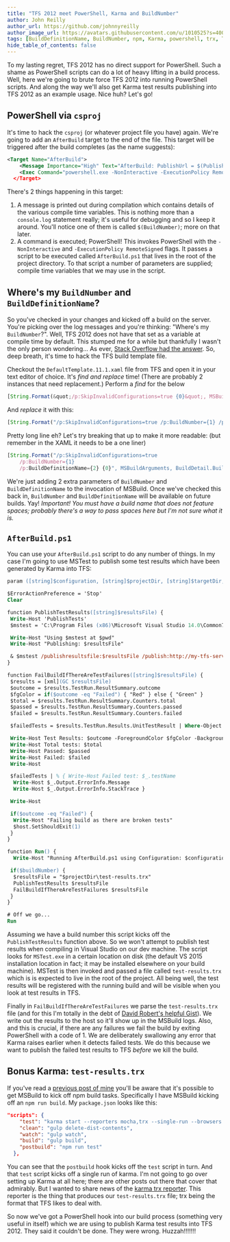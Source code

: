 ```yaml
---
title: "TFS 2012 meet PowerShell, Karma and BuildNumber"
author: John Reilly
author_url: https://github.com/johnnyreilly
author_image_url: https://avatars.githubusercontent.com/u/1010525?s=400&u=294033082cfecf8ad1645b4290e362583b33094a&v=4
tags: [BuildDefinitionName, BuildNumber, npm, Karma, powershell, trx, TFS 2012]
hide_table_of_contents: false
---
```

To my lasting regret, TFS 2012 has no direct support for PowerShell. Such a shame as PowerShell scripts can do a lot of heavy lifting in a build process. Well, here we're going to brute force TFS 2012 into running PowerShell scripts. And along the way we'll also get Karma test results publishing into TFS 2012 as an example usage. Nice huh? Let's go!

 ## PowerShell via `csproj`

It's time to hack the `csproj` (or whatever project file you have) again. We're going to add an `AfterBuild` target to the end of the file. This target will be triggered after the build completes (as the name suggests):

```xml
<Target Name="AfterBuild">
    <Message Importance="High" Text="AfterBuild: PublishUrl = $(PublishUrl), BuildUri = $(BuildUri), Configuration = $(Configuration), ProjectDir = $(ProjectDir), TargetDir = $(TargetDir), TargetFileName = $(TargetFileName), BuildNumber = $(BuildNumber), BuildDefinitionName = $(BuildDefinitionName)" />
    <Exec Command="powershell.exe -NonInteractive -ExecutionPolicy RemoteSigned "& '$(ProjectDir)AfterBuild.ps1' '$(Configuration)' '$(ProjectDir)' '$(TargetDir)' '$(PublishUrl)' '$(BuildNumber)' '$(BuildDefinitionName)'"" />
  </Target>
```

There's 2 things happening in this target:

1. A message is printed out during compilation which contains details of the various compile time variables. This is nothing more than a `console.log` statement really; it's useful for debugging and so I keep it around. You'll notice one of them is called `$(BuildNumber)`; more on that later.
2. A command is executed; PowerShell! This invokes PowerShell with the `-NonInteractive` and `-ExecutionPolicy RemoteSigned` flags. It passes a script to be executed called `AfterBuild.ps1` that lives in the root of the project directory. To that script a number of parameters are supplied; compile time variables that we may use in the script.

<!-- -->

## Where's my `BuildNumber` and `BuildDefinitionName`?

So you've checked in your changes and kicked off a build on the server. You're picking over the log messages and you're thinking: "Where's my `BuildNumber`?". Well, TFS 2012 does not have that set as a variable at compile time by default. This stumped me for a while but thankfully I wasn't the only person wondering... As ever, [Stack Overflow had the answer](<http://stackoverflow.com/a/7330453/761388>). So, deep breath, it's time to hack the TFS build template file.

Checkout the `DefaultTemplate.11.1.xaml` file from TFS and open it in your text editor of choice. It's *find and replace* time! (There are probably 2 instances that need replacement.) Perform a *find* for the below

```js
[String.Format(&quot;/p:SkipInvalidConfigurations=true {0}&quot;, MSBuildArguments)]
```

And *replace* it with this:

```js
[String.Format("/p:SkipInvalidConfigurations=true /p:BuildNumber={1} /p:BuildDefinitionName={2} {0}", MSBuildArguments, BuildDetail.BuildNumber, BuildDetail.BuildDefinition.Name)]
```

Pretty long line eh? Let's try breaking that up to make it more readable: (but remember in the XAML it needs to be a one liner)

```js
[String.Format("/p:SkipInvalidConfigurations=true 
    /p:BuildNumber={1} 
    /p:BuildDefinitionName={2} {0}", MSBuildArguments, BuildDetail.BuildNumber, BuildDetail.BuildDefinition.Name)]
```

We're just adding 2 extra parameters of `BuildNumber` and `BuildDefinitionName` to the invocation of MSBuild. Once we've checked this back in, `BuildNumber` and `BuildDefinitionName` will be available on future builds. Yay! *Important! You must have a build name that does not feature spaces; probably there's a way to pass spaces here but I'm not sure what it is.*

## `AfterBuild.ps1`

You can use your `AfterBuild.ps1` script to do any number of things. In my case I'm going to use MSTest to publish some test results which have been generated by Karma into TFS:

```ps
param ([string]$configuration, [string]$projectDir, [string]$targetDir, [string]$publishUrl, [string]$buildNumber, [string] $buildDefinitionName)

$ErrorActionPreference = 'Stop'
Clear

function PublishTestResults([string]$resultsFile) {
 Write-Host 'PublishTests'
 $mstest = 'C:\Program Files (x86)\Microsoft Visual Studio 14.0\Common7\IDE\MSTest.exe'

 Write-Host "Using $mstest at $pwd"
 Write-Host "Publishing: $resultsFile"

 & $mstest /publishresultsfile:$resultsFile /publish:http://my-tfs-server:8080/tfs /teamproject:MyProject /publishbuild:$buildNumber /platform:'Any CPU' /flavor:Release
}

function FailBuildIfThereAreTestFailures([string]$resultsFile) {
 $results = [xml](GC $resultsFile)
 $outcome = $results.TestRun.ResultSummary.outcome
 $fgColor = if($outcome -eq "Failed") { "Red" } else { "Green" }
 $total = $results.TestRun.ResultSummary.Counters.total
 $passed = $results.TestRun.ResultSummary.Counters.passed
 $failed = $results.TestRun.ResultSummary.Counters.failed

 $failedTests = $results.TestRun.Results.UnitTestResult | Where-Object { $_.outcome -eq "Failed" }

 Write-Host Test Results: $outcome -ForegroundColor $fgColor -BackgroundColor "Black"
 Write-Host Total tests: $total
 Write-Host Passed: $passed
 Write-Host Failed: $failed
 Write-Host

 $failedTests | % { Write-Host Failed test: $_.testName
  Write-Host $_.Output.ErrorInfo.Message
  Write-Host $_.Output.ErrorInfo.StackTrace }

 Write-Host

 if($outcome -eq "Failed") { 
  Write-Host "Failing build as there are broken tests"
  $host.SetShouldExit(1)
 }
}

function Run() {
  Write-Host "Running AfterBuild.ps1 using Configuration: $configuration, projectDir: $projectDir, targetDir: $targetDir, publishUrl: $publishUrl, buildNumber: $buildNumber, buildDefinitionName: $buildDefinitionName"

 if($buildNumber) {
  $resultsFile = "$projectDir\test-results.trx"
  PublishTestResults $resultsFile
  FailBuildIfThereAreTestFailures $resultsFile
 }
}

# Off we go...
Run
```

Assuming we have a build number this script kicks off the `PublishTestResults` function above. So we won't attempt to publish test results when compiling in Visual Studio on our dev machine. The script looks for `MSTest.exe` in a certain location on disk (the default VS 2015 installation location in fact; it may be installed elsewhere on your build machine). MSTest is then invoked and passed a file called `test-results.trx` which is is expected to live in the root of the project. All being well, the test results will be registered with the running build and will be visible when you look at test results in TFS.

Finally in `FailBuildIfThereAreTestFailures` we parse the `test-results.trx` file (and for this I'm totally in the debt of [David Robert's helpful Gist](<https://gist.github.com/davidroberts63/5655441>)). We write out the results to the host so it'll show up in the MSBuild logs. Also, and this is crucial, if there are any failures we fail the build by exiting PowerShell with a code of 1. We are deliberately swallowing any error that Karma raises earlier when it detects failed tests. We do this because we want to publish the failed test results to TFS *before* we kill the build.

## Bonus Karma: `test-results.trx`

If you've read a [previous post of mine](</2016/02/visual-studio-tsconfigjson-and-external.html>) you'll be aware that it's possible to get MSBuild to kick off npm build tasks. Specifically I have MSBuild kicking off an `npm run build`. My `package.json` looks like this:

```json
"scripts": {
    "test": "karma start --reporters mocha,trx --single-run --browsers PhantomJS",
    "clean": "gulp delete-dist-contents",
    "watch": "gulp watch",
    "build": "gulp build",
    "postbuild": "npm run test"
  },
```

You can see that the `postbuild` hook kicks off the `test` script in turn. And that `test` script kicks off a single run of karma. I'm not going to go over setting up Karma at all here; there are other posts out there that cover that admirably. But I wanted to share news of the [karma trx reporter](<https://www.npmjs.com/package/karma-trx-reporter>). This reporter is the thing that produces our `test-results.trx` file; trx being the format that TFS likes to deal with.

So now we've got a PowerShell hook into our build process (something very useful in itself) which we are using to publish Karma test results into TFS 2012. They said it couldn't be done. They were wrong. Huzzah!!!!!!!


